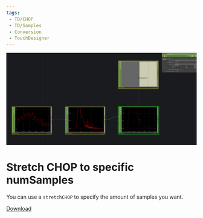 ```yaml
---
tags:
 - TD/CHOP
 - TD/Samples
 - Conversion
 - TouchDesigner
---
```


![Stretch CHOP  to numSamples](./img/StretchCHOPToNumSamples.png)
# Stretch CHOP to specific numSamples

You can use a `stretchCHOP` to specify the amount of samples you want.

[Download](./files/stretchCHOPToNumSamples.tox)    
